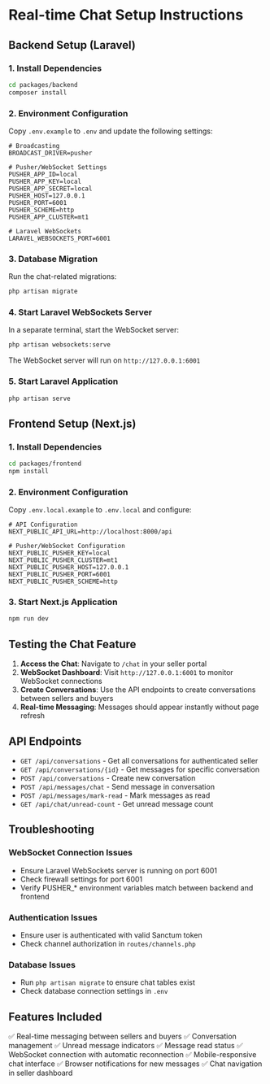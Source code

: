 # Real-time Chat Setup Instructions

## Backend Setup (Laravel)

### 1. Install Dependencies
```bash
cd packages/backend
composer install
```

### 2. Environment Configuration
Copy `.env.example` to `.env` and update the following settings:

```env
# Broadcasting
BROADCAST_DRIVER=pusher

# Pusher/WebSocket Settings
PUSHER_APP_ID=local
PUSHER_APP_KEY=local
PUSHER_APP_SECRET=local
PUSHER_HOST=127.0.0.1
PUSHER_PORT=6001
PUSHER_SCHEME=http
PUSHER_APP_CLUSTER=mt1

# Laravel WebSockets
LARAVEL_WEBSOCKETS_PORT=6001
```

### 3. Database Migration
Run the chat-related migrations:
```bash
php artisan migrate
```

### 4. Start Laravel WebSockets Server
In a separate terminal, start the WebSocket server:
```bash
php artisan websockets:serve
```

The WebSocket server will run on `http://127.0.0.1:6001`

### 5. Start Laravel Application
```bash
php artisan serve
```

## Frontend Setup (Next.js)

### 1. Install Dependencies
```bash
cd packages/frontend
npm install
```

### 2. Environment Configuration
Copy `.env.local.example` to `.env.local` and configure:

```env
# API Configuration
NEXT_PUBLIC_API_URL=http://localhost:8000/api

# Pusher/WebSocket Configuration
NEXT_PUBLIC_PUSHER_KEY=local
NEXT_PUBLIC_PUSHER_CLUSTER=mt1
NEXT_PUBLIC_PUSHER_HOST=127.0.0.1
NEXT_PUBLIC_PUSHER_PORT=6001
NEXT_PUBLIC_PUSHER_SCHEME=http
```

### 3. Start Next.js Application
```bash
npm run dev
```

## Testing the Chat Feature

1. **Access the Chat**: Navigate to `/chat` in your seller portal
2. **WebSocket Dashboard**: Visit `http://127.0.0.1:6001` to monitor WebSocket connections
3. **Create Conversations**: Use the API endpoints to create conversations between sellers and buyers
4. **Real-time Messaging**: Messages should appear instantly without page refresh

## API Endpoints

- `GET /api/conversations` - Get all conversations for authenticated seller
- `GET /api/conversations/{id}` - Get messages for specific conversation
- `POST /api/conversations` - Create new conversation
- `POST /api/messages/chat` - Send message in conversation
- `POST /api/messages/mark-read` - Mark messages as read
- `GET /api/chat/unread-count` - Get unread message count

## Troubleshooting

### WebSocket Connection Issues
- Ensure Laravel WebSockets server is running on port 6001
- Check firewall settings for port 6001
- Verify PUSHER_* environment variables match between backend and frontend

### Authentication Issues
- Ensure user is authenticated with valid Sanctum token
- Check channel authorization in `routes/channels.php`

### Database Issues
- Run `php artisan migrate` to ensure chat tables exist
- Check database connection settings in `.env`

## Features Included

✅ Real-time messaging between sellers and buyers
✅ Conversation management
✅ Unread message indicators
✅ Message read status
✅ WebSocket connection with automatic reconnection
✅ Mobile-responsive chat interface
✅ Browser notifications for new messages
✅ Chat navigation in seller dashboard
